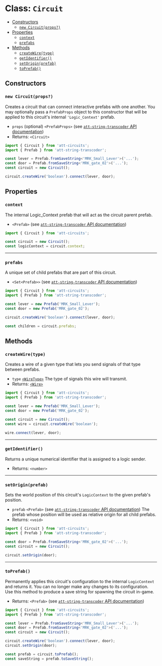 # Class: `Circuit`

- [Constructors](#constructors)
  - [`new Circuit(props?)`](#new-circuitprops)
- [Properties](#properties)
  - [`context`](#context)
  - [`prefabs`](#prefabs)
- [Methods](#methods)
  - [`createWire(type)`](#createwiretype)
  - [`getIdentifier()`](#getidentifier)
  - [`setOrigin(prefab)`](#setoriginprefab)
  - [`toPrefab()`](#toprefab)

## Constructors

### `new Circuit(props?)`

Creates a circuit that can connect interactive prefabs with one another. You may optionally pass a `PrefabProps` object to this constructor that will be applied to this circuit's internal `'Logic_Context'` prefab.

- `props` (optional) `<PrefabProps>` (see [`att-string-transcoder` API documentation](https://github.com/mdingena/att-string-transcoder/blob/main/docs/Prefab.md#prefabprops))
- Returns: `<Circuit>`

```ts
import { Circuit } from 'att-circuits';
import { Prefab } from 'att-string-transcoder';

const lever = Prefab.fromSaveString<'MRK_Small_Lever'>('...');
const door = Prefab.fromSaveString<'MRK_gate_02'>('...');
const circuit = new Circuit();

circuit.createWire('boolean').connect(lever, door);
```

## Properties

### `context`

The internal Logic_Context prefab that will act as the circuit parent prefab.

- `<Prefab>` (see [`att-string-transcoder` API documentation](https://github.com/mdingena/att-string-transcoder/blob/main/docs/Prefab.md))

```ts
import { Circuit } from 'att-circuits';

const circuit = new Circuit();
const logicContext = circuit.context;
```

---

### `prefabs`

A unique set of child prefabs that are part of this circuit.

- `<Set<Prefab>>` (see [`att-string-transcoder` API documentation](https://github.com/mdingena/att-string-transcoder/blob/main/docs/Prefab.md))

```ts
import { Circuit } from 'att-circuits';
import { Prefab } from 'att-string-transcoder';

const lever = new Prefab('MRK_Small_Lever');
const door = new Prefab('MRK_gate_02');

circuit.createWire('boolean').connect(lever, door);

const children = circuit.prefabs;
```

## Methods

### `createWire(type)`

Creates a wire of a given type that lets you send signals of that type between prefabs.

- `type` [`<WireType>`](../src/types/WireType.ts) The type of signals this wire will transmit.
- Returns: [`<Wire>`](./Wire.md)

```ts
import { Circuit } from 'att-circuits';
import { Prefab } from 'att-string-transcoder';

const lever = new Prefab('MRK_Small_Lever');
const door = new Prefab('MRK_gate_02');

const circuit = new Circuit();
const wire = circuit.createWire('boolean');

wire.connect(lever, door);
```

---

### `getIdentifier()`

Returns a unique numerical identifier that is assigned to a logic sender.

- Returns: `<number>`

---

### `setOrigin(prefab)`

Sets the world position of this circuit's `LogicContext` to the given prefab's position.

- `prefab` `<Prefab>` (see [`att-string-transcoder` API documentation](https://github.com/mdingena/att-string-transcoder/blob/main/docs/Prefab.md)) The prefab whose position will be used as relative origin for all child prefabs.
- Returns: `<void>`

```ts
import { Circuit } from 'att-circuits';
import { Prefab } from 'att-string-transcoder';

const door = Prefab.fromSaveString<'MRK_gate_02'>('...');
const circuit = new Circuit();

circuit.setOrigin(door);
```

---

### `toPrefab()`

Permanently applies this circuit's configuration to the internal `LogicContext` and returns it. You can no longer make any changes to its configuration. Use this method to produce a save string for spawning the circuit in-game.

- Returns: `<Prefab>` (see [`att-string-transcoder` API documentation](https://github.com/mdingena/att-string-transcoder/blob/main/docs/Prefab.md))

```ts
import { Circuit } from 'att-circuits';
import { Prefab } from 'att-string-transcoder';

const lever = Prefab.fromSaveString<'MRK_Small_Lever'>('...');
const door = Prefab.fromSaveString<'MRK_gate_02'>('...');
const circuit = new Circuit();

circuit.createWire('boolean').connect(lever, door);
circuit.setOrigin(door);

const prefab = circuit.toPrefab();
const saveString = prefab.toSaveString();
```
